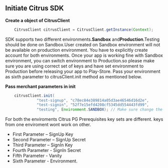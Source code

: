 <h2><b>Initiate Citrus SDK</b></h2>

<b>Create a object of CitrusClient</b>
```java
    CitrusClient citrusClient = CitrusClient.getInstance(Context);
```
SDK supports two different environments.<b>Sandbox</b> and<b>Production</b>.Testing should be done on Sandbox.User created on Sandbox environment will not be available on production environment. You have to explicitly create account for both environments. Once your app is working fine with Sandbox environment, you can switch environment to Production.so please make sure you are using correct set of keys and have set environment to Production before releasing your app to Play-Store. 
Pass your environment as sixth parameter to citrusClient.init method as mentioned below.

<b>Pass merchant parameters in init</b>
```java
    citrusClient.init(
              "test-signup", "c78ec84e389814a05d3ae46546d16d2e", 
              "test-signin", "52f7e15efd4208cf5345dd554443fd99", 
              "testing", Environment.SANDBOX); // Make sure change the environment to PRODUCTION while going live.
```
  For both the enviroments Citrus PG Prerequisites key sets are different. keys from one enviroment wont work on other.
  <ul>
  <li> First Parameter –  SignUp Key </li>
  <li>Second Parameter –  SignUp Secret</li>
  <li>Third Parameter  –  SignIn Key</li>
  <li>Fourth Parameter -  SignIn Secret</li>
  <li>Fifth Parameter  -  Vanity</li>
  <li>Sixth Parameter  -  Environment.</li>
  </ul>
